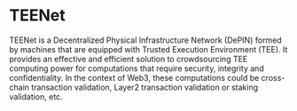 # TEENet
TEENet is a Decentralized Physical Infrastructure Network (DePIN) formed by machines that are equipped with Trusted Execution Environment (TEE). It provides an effective and efficient solution to crowdsourcing TEE computing power for computations that require security, integrity and confidentiality. In the context of Web3, these computations could be cross-chain transaction validation, Layer2 transaction validation or staking validation, etc.  